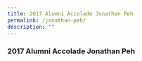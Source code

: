 ```yaml
---
title: 2017 Alumni Accolade Jonathan Peh
permalink: /jonathan-peh/
description: ""
---
```

### 2017 Alumni Accolade Jonathan Peh